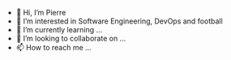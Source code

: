 - 👋 Hi, I’m Pierre
- 👀 I’m interested in Software Engineering, DevOps and football
- 🌱 I’m currently learning ...
- 💞️ I’m looking to collaborate on ...
- 📫 How to reach me ...

<!---
mobi3006/mobi3006 is a ✨ special ✨ repository because its `README.md` (this file) appears on your GitHub profile.
You can click the Preview link to take a look at your changes.
--->

